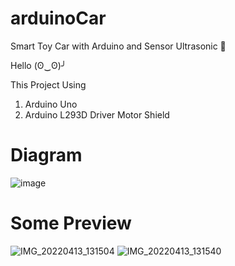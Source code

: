 # arduinoCar
Smart Toy Car with Arduino and Sensor Ultrasonic 🚗

Hello (ʘ‿ʘ)╯

This Project Using
1. Arduino Uno
2. Arduino L293D Driver Motor Shield

# Diagram

![image](https://user-images.githubusercontent.com/99522867/163675521-950db530-99b6-406d-8af2-36ebdaa2a1b1.png)

# Some Preview

![IMG_20220413_131504](https://user-images.githubusercontent.com/99522867/163674466-c0d1d5d2-1c9e-42c8-9f2e-083c12a91ba1.jpg)
![IMG_20220413_131540](https://user-images.githubusercontent.com/99522867/163674485-045ae8ae-8892-42f3-b098-85d7d61e1e29.jpg)
